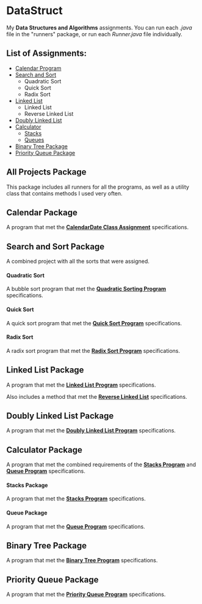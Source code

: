 # DataStruct

My **Data Structures and Algorithms** assignments. You can run each *.java* file in the "runners" package, or run each *Runner.java* file individually.

## List of Assignments:
* [Calendar Program](https://github.com/A1Liu/DataStruct/blob/master/README.md#calendar-package)
* [Search and Sort](https://github.com/A1Liu/DataStruct/blob/master/README.md#search-and-sort-package)
  * Quadratic Sort
  * Quick Sort
  * Radix Sort
* [Linked List](https://github.com/A1Liu/DataStruct/blob/master/README.md#linked-list-package)
  * Linked List
  * Reverse Linked List
* [Doubly Linked List](https://github.com/A1Liu/DataStruct/blob/master/README.md#doubly-linked-list-package)
* [Calculator](https://github.com/A1Liu/DataStruct/blob/master/README.md#stacks-package)
  * [Stacks](https://github.com/A1Liu/DataStruct/blob/master/README.md#calculator-package)
  * [Queues](https://github.com/A1Liu/DataStruct/blob/master/README.md#queue-package)
* [Binary Tree Package](https://github.com/A1Liu/DataStruct/blob/master/README.md#binary-tree-package)
* [Priority Queue Package](https://github.com/A1Liu/DataStruct/blob/master/README.md#priority-queue-package)

## All Projects Package
This package includes all runners for all the programs, as well as a utility class that contains methods I used very often.  

## Calendar Package

A program that met the **[CalendarDate Class Assignment](https://github.com/A1Liu/DataStruct/blob/master/Assignment%20List/CalendarDate%20Class.md)** specifications.  

## Search and Sort Package

A combined project with all the sorts that were assigned.  

#### Quadratic Sort
A bubble sort program that met the **[Quadratic Sorting Program](https://github.com/A1Liu/DataStruct/blob/master/Assignment%20List/Quadratic%20Sort.md)** specifications.  

#### Quick Sort
A quick sort program that met the **[Quick Sort Program](https://github.com/A1Liu/DataStruct/blob/master/Assignment%20List/QuickSort%20Assignment.md)** specifications.  

#### Radix Sort
A radix sort program that met the **[Radix Sort Program](https://github.com/A1Liu/DataStruct/blob/master/Assignment%20List/Radix%20Sort%20Assignment.md)** specifications.  

## Linked List Package
A program that met the **[Linked List Program](https://github.com/A1Liu/DataStruct/blob/master/Assignment%20List/Linked%20List.md)** specifications.  

Also includes a method that met the **[Reverse Linked List](https://github.com/A1Liu/DataStruct/blob/master/Assignment%20List/Reverse%20Linked%20List.md)** specifications.  

## Doubly Linked List Package
A program that met the **[Doubly Linked List Program](https://github.com/A1Liu/DataStruct/blob/master/Assignment%20List/Doubly-Linked%20List.md)** specifications.  

## Calculator Package
A program that met the combined requirements of the **[Stacks Program](https://github.com/A1Liu/DataStruct/blob/master/Assignment%20List/Stacks.md)** and [**Queue Program**](https://github.com/A1Liu/DataStruct/blob/master/Assignment%20List/Queues.md) specifications. 

#### Stacks Package
A program that met the **[Stacks Program](https://github.com/A1Liu/DataStruct/blob/master/Assignment%20List/Stacks.md)** specifications.  

#### Queue Package
A program that met the **[Queue Program](https://github.com/A1Liu/DataStruct/blob/master/Assignment%20List/Queues.md)** specifications.  

## Binary Tree Package
A program that met the **[Binary Tree Program](https://github.com/A1Liu/DataStruct/blob/master/Assignment%20List/Binary%20Tree.md)** specifications.  

## Priority Queue Package
A program that met the **[Priority Queue Program](https://github.com/A1Liu/DataStruct/blob/master/Assignment%20List/Priority%20Queue.md)** specifications.
